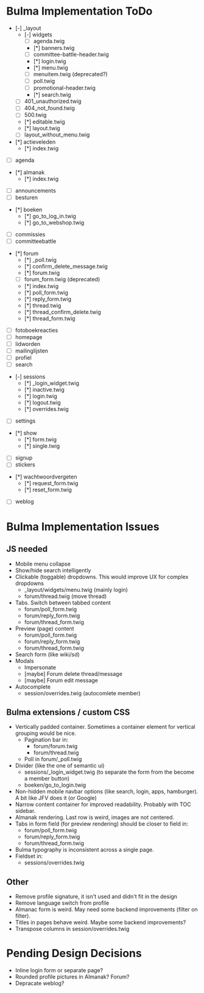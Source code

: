 # Bulma Implementation ToDo

- [-] \_layout
    - [-] widgets
        - [ ] agenda.twig
        - [*] banners.twig
        - [ ] committee-battle-header.twig
        - [*] login.twig
        - [*] menu.twig
        - [ ] menuitem.twig (deprecated?)
        - [ ] poll.twig
        - [ ] promotional-header.twig
        - [*] search.twig
    - [ ] 401_unauthorized.twig
    - [ ] 404_not_found.twig
    - [ ] 500.twig
    - [*] editable.twig
    - [*] layout.twig
    - [ ] layout_without_menu.twig
- [*] actieveleden
    - [*] index.twig
- [ ] agenda
- [*] almanak
    - [*] index.twig
- [ ] announcements
- [ ] besturen
- [*] boeken
    - [*] go_to_log_in.twig
    - [*] go_to_webshop.twig
- [ ] commissies
- [ ] committeebattle
- [*] forum
    - [*] \_poll.twig
    - [*] confirm_delete_message.twig
    - [*] forum.twig
    - [ ] forum_form.twig (deprecated)
    - [*] index.twig
    - [*] poll_form.twig
    - [*] reply_form.twig
    - [*] thread.twig
    - [*] thread_confirm_delete.twig
    - [*] thread_form.twig
- [ ] fotoboekreacties
- [ ] homepage
- [ ] lidworden
- [ ] mailinglijsten
- [ ] profiel
- [ ] search
- [-] sessions
    - [*] \_login_widget.twig
    - [*] inactive.twig
    - [*] login.twig
    - [*] logout.twig
    - [*] overrides.twig
- [ ] settings
- [*] show
    - [*] form.twig
    - [*] single.twig
- [ ] signup
- [ ] stickers
- [*] wachtwoordvergeten
    - [*] request_form.twig
    - [*] reset_form.twig
- [ ] weblog


# Bulma Implementation Issues


## JS needed

- Mobile menu collapse
- Show/hide search intelligently
- Clickable (toggable) dropdowns. This would improve UX for complex dropdowns
    - _layout/widgets/menu.twig (mainly login)
    - forum/thread.twig (move thread)
- Tabs. Switch between tabbed content
    - forum/poll_form.twig
    - forum/reply_form.twig
    - forum/thread_form.twig
- Preview (page) content
    - forum/poll_form.twig
    - forum/reply_form.twig
    - forum/thread_form.twig
- Search form (like wiki/sd)
- Modals
    - Impersonate
    - [maybe] Forum delete thread/message
    - [maybe] Forum edit message
- Autocomplete
    - session/overrides.twig (autocomlete member)


## Bulma extensions / custom CSS

- Vertically padded container. Sometimes a container element for vertical grouping would be nice.
    - Pagination bar in:
        - forum/forum.twig
        - forum/thread.twig
    - Poll in forum/_poll.twig
- Divider (like the one of semantic ui)
    - sessions/_login_widget.twig (to separate the form from the become a member button)
    - boeken/go_to_login.twig
- Non-hidden mobile navbar options (like search, login, apps, hamburger). A bit like JFV does it (or Google)
- Narrow content container for improved readability. Probably with TOC sidebar.
- Almanak rendering. Last row is weird, images are not centered.
- Tabs in form field (for preview rendering) should be closer to field in:
    - forum/poll_form.twig
    - forum/reply_form.twig
    - forum/thread_form.twig
- Bulma typography is inconsistent across a single page.
- Fieldset in: 
    - sessions/overrides.twig


## Other

- Remove profile signature, it isn't used and didn't fit in the design
- Remove language switch from profile
- Almanac form is weird. May need some backend improvements (filter on filter). 
- Titles in pages behave weird. Maybe some backend improvements?
- Transpose columns in session/overrides.twig


# Pending Design Decisions

- Inline login form or separate page?
- Rounded profile pictures in Almanak? Forum?
- Depracate weblog?
